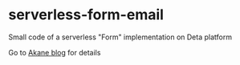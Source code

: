 # serverless-form-email
Small code of a serverless "Form" implementation on Deta platform 

Go to [Akane blog](https://akane.ga/articles/email-post/) for details
